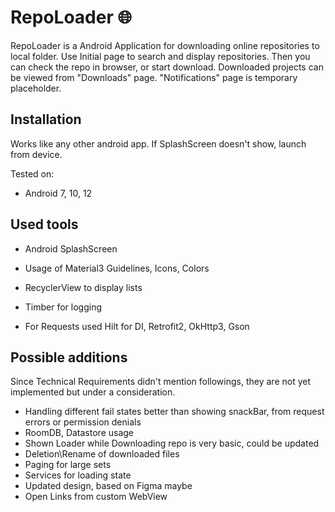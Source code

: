 # RepoLoader :globe_with_meridians:

RepoLoader is a Android Application for downloading online repositories to local folder.
Use Initial page to search and display repositories. Then you can check the repo in browser, or start download.
Downloaded projects can be viewed from "Downloads" page.
"Notifications" page is temporary placeholder.

## Installation

Works like any other android app. If SplashScreen doesn't show, launch from device.

Tested on:
- Android 7, 10, 12

## Used tools

- Android SplashScreen
- Usage of Material3 Guidelines, Icons, Colors
- RecyclerView to display lists

- Timber for logging

- For Requests used Hilt for DI, Retrofit2, OkHttp3, Gson

## Possible additions

Since Technical Requirements didn't mention followings, they are not yet implemented but under a consideration.
- Handling different fail states better than showing snackBar, from request errors or permission denials
- RoomDB, Datastore usage
- Shown Loader while Downloading repo is very basic, could be updated
- Deletion\Rename of downloaded files
- Paging for large sets
- Services for loading state
- Updated design, based on Figma maybe
- Open Links from custom WebView